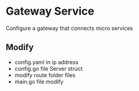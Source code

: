 # Gateway Service
Configure a gateway that connects micro services

## Modify
- config.yaml in ip address
- config.go file Server struct
- modify route folder files
- main.go file modify
